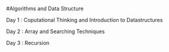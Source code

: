 
#Algorithms and Data Structure

Day 1 : Coputational Thinking and Introduction to Datastructures

Day 2 : Array and Searching Techniques

Day 3 : Recursion

